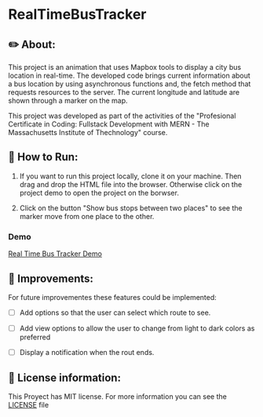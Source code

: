 # RealTimeBusTracker

## ✏️ About:

This project is an animation that uses Mapbox tools to display a city bus location in real-time. The developed code brings current information about a bus location by using asynchronous functions and, the fetch method that requests resources to the server. The current longitude and latitude are shown through a marker on the map. 

This project was developed as part of the activities of the "Profesional Certificate in Coding: Fullstack Development with MERN - The Massachusetts Institute of Thechnology" course.   

## 🏁 How to Run: 

1. If you want to run this project locally, clone it on your machine. Then drag and drop the HTML file into the browser.
Otherwise click on the project demo to open the project on the borwser.

2. Click on the button "Show bus stops between two places" to see the marker move from one place to the other. 

### Demo
[Real Time Bus Tracker Demo](https://ldfandinor.github.io/RealTimeBusTracker/)

## 🚀 Improvements:

For future improvementes these features could be implemented:
- [ ] Add options so that the user can select which route to see.
- [ ] Add view options to allow the user to change from light to dark colors as preferred 
- [ ] Display a notification when the rout ends.  


## 🔑 License information: 

This Proyect has MIT license. For more information you can see the [LICENSE](./LICENSE) file 

